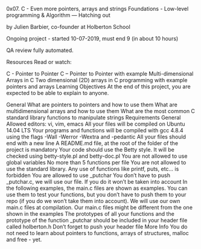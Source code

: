 0x07. C - Even more pointers, arrays and strings
 Foundations - Low-level programming & Algorithm ― Hatching out

 by Julien Barbier, co-founder at Holberton School

 Ongoing project - started 10-07-2019, must end 9 (in about 10 hours)

 QA review fully automated.



Resources
Read or watch:

C - Pointer to Pointer
C – Pointer to Pointer with example
Multi-dimensional Arrays in C
Two dimensional (2D) arrays in C programming with example
pointers and arrays
Learning Objectives
At the end of this project, you are expected to be able to explain to anyone.

General
What are pointers to pointers and how to use them
What are multidimensional arrays and how to use them
What are the most common C standard library functions to manipulate strings
Requirements
General
Allowed editors: vi, vim, emacs
All your files will be compiled on Ubuntu 14.04 LTS
Your programs and functions will be compiled with gcc 4.8.4 using the flags -Wall -Werror -Wextra and -pedantic
All your files should end with a new line
A README.md file, at the root of the folder of the project is mandatory
Your code should use the Betty style. It will be checked using betty-style.pl and betty-doc.pl
You are not allowed to use global variables
No more than 5 functions per file
You are not allowed to use the standard library. Any use of functions like printf, puts, etc… is forbidden
You are allowed to use _putchar
You don’t have to push _putchar.c, we will use our file. If you do it won’t be taken into account
In the following examples, the main.c files are shown as examples. You can use them to test your functions, but you don’t have to push them to your repo (if you do we won’t take them into account). We will use our own main.c files at compilation. Our main.c files might be different from the one shown in the examples
The prototypes of all your functions and the prototype of the function _putchar should be included in your header file called holberton.h
Don’t forget to push your header file
More Info
You do not need to learn about pointers to functions, arrays of structures, malloc and free - yet.